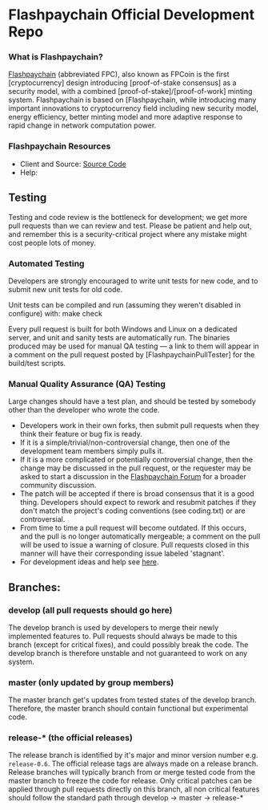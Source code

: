
Flashpaychain Official Development Repo
==================================





### What is Flashpaychain?
[Flashpaychain](https://Flashpaychain.net) (abbreviated FPC), also known as FPCoin is the first [cryptocurrency] design introducing [proof-of-stake consensus] as a security model, with a combined [proof-of-stake]/[proof-of-work] minting system. Flashpaychain is based on [Flashpaychain, while introducing many important innovations to cryptocurrency field including new security model, energy efficiency, better minting model and more adaptive response to rapid change in network computation power.

### Flashpaychain Resources
* Client and Source:
[Source Code](https://github.com/Flashpaychain/FPCCoin)
* Help: 

Testing
-------

Testing and code review is the bottleneck for development; we get more pull
requests than we can review and test. Please be patient and help out, and
remember this is a security-critical project where any mistake might cost people
lots of money.

### Automated Testing

Developers are strongly encouraged to write unit tests for new code, and to
submit new unit tests for old code.

Unit tests can be compiled and run (assuming they weren't disabled in configure) with:
  make check

Every pull request is built for both Windows and Linux on a dedicated server,
and unit and sanity tests are automatically run. The binaries produced may be
used for manual QA testing — a link to them will appear in a comment on the
pull request posted by [FlashpaychainPullTester]
for the build/test scripts.

### Manual Quality Assurance (QA) Testing

Large changes should have a test plan, and should be tested by somebody other
than the developer who wrote the code.

* Developers work in their own forks, then submit pull requests when they think their feature or bug fix is ready.
* If it is a simple/trivial/non-controversial change, then one of the development team members simply pulls it.
* If it is a more complicated or potentially controversial change, then the change may be discussed in the pull request, or the requester may be asked to start a discussion in the [Flashpaychain Forum](https://talk.Flashpaychain.net) for a broader community discussion. 
* The patch will be accepted if there is broad consensus that it is a good thing. Developers should expect to rework and resubmit patches if they don't match the project's coding conventions (see coding.txt) or are controversial.
* From time to time a pull request will become outdated. If this occurs, and the pull is no longer automatically mergeable; a comment on the pull will be used to issue a warning of closure.  Pull requests closed in this manner will have their corresponding issue labeled 'stagnant'.
* For development ideas and help see [here](https://talk.Flashpaychain.net/c/protocol).

## Branches:

### develop (all pull requests should go here)
The develop branch is used by developers to merge their newly implemented features to.
Pull requests should always be made to this branch (except for critical fixes), and could possibly break the code.
The develop branch is therefore unstable and not guaranteed to work on any system.

### master (only updated by group members)
The master branch get's updates from tested states of the develop branch.
Therefore, the master branch should contain functional but experimental code.

### release-* (the official releases)
The release branch is identified by it's major and minor version number e.g. `release-0.6`.
The official release tags are always made on a release branch.
Release branches will typically branch from or merge tested code from the master branch to freeze the code for release.
Only critical patches can be applied through pull requests directly on this branch, all non critical features should follow the standard path through develop -> master -> release-*

